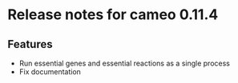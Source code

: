 # Release notes for cameo 0.11.4

## Features

- Run essential genes and essential reactions as a single process
- Fix documentation

